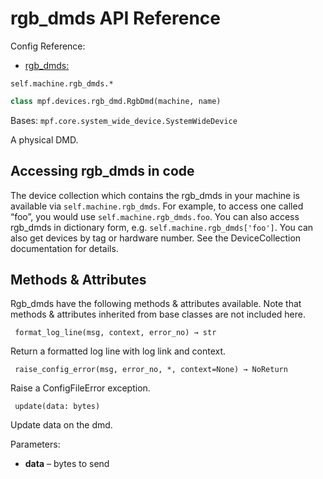 # rgb_dmds API Reference

Config Reference:

* [rgb_dmds:](../../../config/rgb_dmds.md)

`self.machine.rgb_dmds.*`

``` python
class mpf.devices.rgb_dmd.RgbDmd(machine, name)
```

Bases: `mpf.core.system_wide_device.SystemWideDevice`

A physical DMD.

## Accessing rgb_dmds in code

The device collection which contains the rgb_dmds in your machine is available via `self.machine.rgb_dmds`. For example, to access one called “foo”, you would use `self.machine.rgb_dmds.foo`. You can also access rgb_dmds in dictionary form, e.g. `self.machine.rgb_dmds['foo']`. You can also get devices by tag or hardware number. See the DeviceCollection documentation for details.

## Methods & Attributes

Rgb_dmds have the following methods & attributes available. Note that methods & attributes inherited from base classes are not included here.

` format_log_line(msg, context, error_no) → str`

Return a formatted log line with log link and context.

` raise_config_error(msg, error_no, *, context=None) → NoReturn`

Raise a ConfigFileError exception.

` update(data: bytes)`

Update data on the dmd.

Parameters:

* **data** – bytes to send
